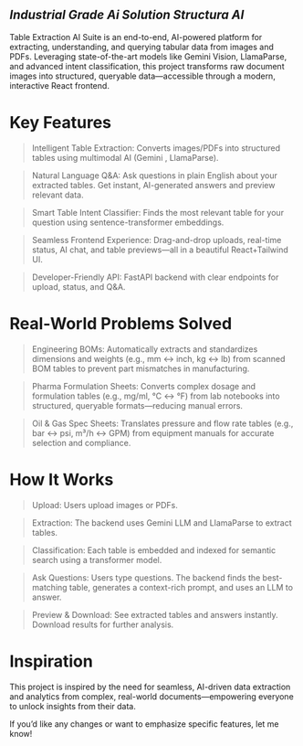 ## *Industrial Grade Ai Solution Structura AI*

Table Extraction AI Suite is an end-to-end, AI-powered platform for extracting, understanding, and querying tabular data from images and PDFs. Leveraging state-of-the-art models like Gemini Vision, LlamaParse, and advanced intent classification, this project transforms raw document images into structured, queryable data—accessible through a modern, interactive React frontend.

# **Key Features**
> Intelligent Table Extraction: Converts images/PDFs into structured tables using multimodal AI (Gemini , LlamaParse).

> Natural Language Q&A: Ask questions in plain English about your extracted tables. Get instant, AI-generated answers and preview relevant data.

> Smart Table Intent Classifier: Finds the most relevant table for your question using sentence-transformer embeddings.

> Seamless Frontend Experience: Drag-and-drop uploads, real-time status, AI chat, and table previews—all in a beautiful React+Tailwind UI.

> Developer-Friendly API: FastAPI backend with clear endpoints for upload, status, and Q&A.

# **Real-World Problems Solved**
> Engineering BOMs: Automatically extracts and standardizes dimensions and weights (e.g., mm ↔ inch, kg ↔ lb) from scanned BOM tables to prevent part mismatches in manufacturing.

> Pharma Formulation Sheets: Converts complex dosage and formulation tables (e.g., mg/ml, °C ↔ °F) from lab notebooks into structured, queryable formats—reducing manual errors.

> Oil & Gas Spec Sheets: Translates pressure and flow rate tables (e.g., bar ↔ psi, m³/h ↔ GPM) from equipment manuals for accurate selection and compliance.

# **How It Works**
> Upload: Users upload images or PDFs.

> Extraction: The backend uses Gemini LLM and LlamaParse to extract tables.

> Classification: Each table is embedded and indexed for semantic search using a transformer model.

> Ask Questions: Users type questions. The backend finds the best-matching table, generates a context-rich prompt, and uses an LLM to answer.

> Preview & Download: See extracted tables and answers instantly. Download results for further analysis.

# **Inspiration**
This project is inspired by the need for seamless, AI-driven data extraction and analytics from complex, real-world documents—empowering everyone to unlock insights from their data.

If you’d like any changes or want to emphasize specific features, let me know!

